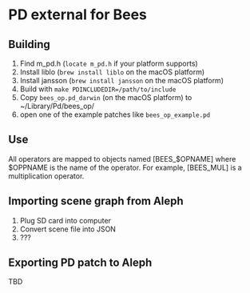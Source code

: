 # PD external for Bees

## Building

1. Find m_pd.h (`locate m_pd.h` if your platform supports)
1. Install liblo (`brew install liblo` on the macOS platform)
1. Install jansson (`brew install jansson` on the macOS platform)
1. Build with `make PDINCLUDEDIR=/path/to/include`
1. Copy `bees_op.pd_darwin` (on the macOS platform) to ~/Library/Pd/bees_op/
1. open one of the example patches like `bees_op_example.pd`

## Use

All operators are mapped to objects named [BEES_$OPNAME] where $OPPNAME is the name of the operator. For example, [BEES_MUL] is a multiplication operator.

## Importing scene graph from Aleph

1. Plug SD card into computer
1. Convert scene file into JSON
1. ???

## Exporting PD patch to Aleph

TBD
